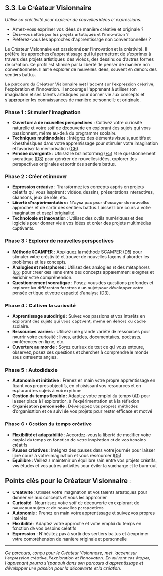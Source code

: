 ## 3.3. Le Créateur Visionnaire

_Utilise sa créativité pour explorer de nouvelles idées et expressions._ 

* Aimez-vous exprimer vos idées de manière créative et originale ? 
* Êtes-vous attiré par les projets artistiques et l'innovation ? 
* Préférez-vous les approches d'apprentissage non conventionnelles ?

Le Créateur Visionnaire est passionné par l’innovation et la créativité. Il préfère les approches d'apprentissage qui lui permettent de s'exprimer à travers des projets artistiques, des vidéos, des dessins ou d’autres formes de création. Ce profil est stimulé par la liberté de penser de manière non conventionnelle. Il aime explorer de nouvelles idées, souvent en dehors des sentiers battus.

Le parcours du Créateur Visionnaire met l'accent sur l'expression créative, l'exploration et l'innovation. Il encourage l'apprenant à utiliser son imagination et ses talents artistiques pour donner vie aux concepts et s'approprier les connaissances de manière personnelle et originale.

### Phase 1 : Stimuler l'imagination

* **Ouverture à de nouvelles perspectives** : Cultivez votre curiosité naturelle et votre soif de découverte en explorant des sujets qui vous passionnent, même au-delà du programme scolaire.
* **Techniques multimodales** : Intégrez des éléments visuels, auditifs et kinesthésiques dans votre apprentissage pour stimuler votre imagination et favoriser la mémorisation ([C6](<4.3.6. Techniques multimodales.md>)).
* **Pensée divergente** : Utilisez le brainstorming ([F5](<4.6.5. Brainstorming.md>)) et le questionnement socratique ([D3](<4.4.3. Quest socratique.md>)) pour générer de nouvelles idées, explorer des perspectives originales et sortir des sentiers battus.

### Phase 2 : Créer et innover

* **Expression créative** : Transformez les concepts appris en projets créatifs qui vous inspirent : vidéos, dessins, présentations interactives, chansons, jeux de rôle, etc.
* **Liberté d'expérimentation** : N'ayez pas peur d'essayer de nouvelles approches et de sortir des sentiers battus. Laissez libre cours à votre imagination et osez l'originalité.
* **Technologie et innovation** : Utilisez des outils numériques et des logiciels pour donner vie à vos idées et créer des projets multimédias captivants.

### Phase 3 : Explorer de nouvelles perspectives

* **Méthode SCAMPER** : Appliquez la méthode SCAMPER ([D5](<4.4.5. Meth SCAMPER creativ.md>)) pour stimuler votre créativité et trouver de nouvelles façons d'aborder les problèmes et les concepts.
* **Analogies et métaphores** : Utilisez des analogies et des métaphores ([B6](<4.2.6. Techniques analogies.md>)) pour créer des liens entre des concepts apparemment éloignés et enrichir votre compréhension.
* **Questionnement socratique** : Posez-vous des questions profondes et explorez les différentes facettes d'un sujet pour développer votre pensée critique et votre capacité d'analyse ([D3](<4.4.3. Quest socratique.md>)).

### Phase 4 : Cultiver la curiosité

* **Apprentissage autodirigé** : Suivez vos passions et vos intérêts en explorant des sujets qui vous captivent, même en dehors du cadre scolaire.
* **Ressources variées** : Utilisez une grande variété de ressources pour nourrir votre curiosité : livres, articles, documentaires, podcasts, conférences en ligne, etc.
* **Ouverture au monde** : Soyez curieux de tout ce qui vous entoure, observez, posez des questions et cherchez à comprendre le monde sous différents angles.

### Phase 5 : Autodidaxie

* **Autonomie et initiative** : Prenez en main votre propre apprentissage en fixant vos propres objectifs, en choisissant vos ressources et en explorant les sujets à votre rythme
* **Gestion du temps flexible** : Adaptez votre emploi du temps ([A1](<4.1.1. Planif emploi tps habits.md>)) pour laisser place à l'exploration, à l'expérimentation et à la réflexion
* **Organisation personnelle** : Développez vos propres méthodes d'organisation et de suivi de vos projets pour rester efficace et motivé

### Phase 6 : Gestion du temps créative

* **Flexibilité et adaptabilité** : Accordez-vous la liberté de modifier votre emploi du temps en fonction de votre inspiration et de vos besoins créatifs
* **Pauses créatives** : Intégrez des pauses dans votre journée pour laisser libre cours à votre imagination et vous ressourcer ([G5](<4.7.5. Pauses qualite etude.md>))
* **Équilibre** : Veillez à maintenir un équilibre sain entre vos projets créatifs, vos études et vos autres activités pour éviter la surcharge et le burn-out

## Points clés pour le Créateur Visionnaire :

* **Créativité** : Utilisez votre imagination et vos talents artistiques pour donner vie aux concepts et vous les approprier
* **Curiosité** : Nourrissez votre soif de découverte en explorant de nouveaux sujets et de nouvelles perspectives
* **Autonomie** : Prenez en main votre apprentissage et suivez vos propres intérêts
* **Flexibilité** : Adaptez votre approche et votre emploi du temps en fonction de vos besoins créatifs
* **Expression** : N'hésitez pas à sortir des sentiers battus et à exprimer votre compréhension de manière originale et personnelle

***

_Ce parcours, conçu pour le Créateur Visionnaire, met l'accent sur l'expression créative, l'exploration et l'innovation. En suivant ces étapes, l'apprenant pourra s'épanouir dans son parcours d'apprentissage et développer une passion pour la découverte et la création._ 